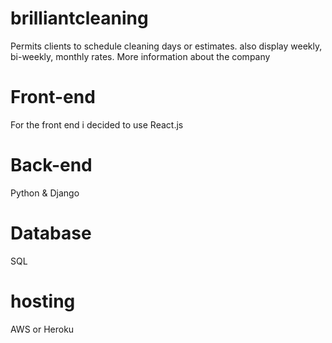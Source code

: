 # brilliantcleaning
Permits clients to schedule cleaning days or estimates. also display weekly, bi-weekly, monthly rates. More information about the company


# Front-end
For the front end i decided to use React.js

# Back-end

Python & Django

# Database

SQL

# hosting 

AWS or Heroku
